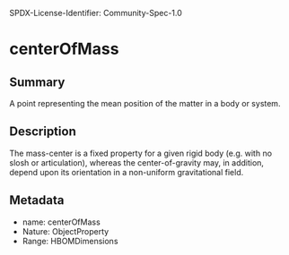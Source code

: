 SPDX-License-Identifier: Community-Spec-1.0

# centerOfMass

## Summary

A point representing the mean position of the matter in a body or system.

## Description

The mass-center is a fixed property for a given rigid body (e.g. with no slosh or articulation), whereas the center-of-gravity may, in addition, depend upon its orientation in a non-uniform gravitational field.

## Metadata

- name: centerOfMass
- Nature: ObjectProperty
- Range: HBOMDimensions
